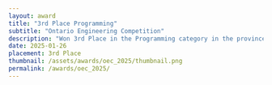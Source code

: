 ```yaml
---
layout: award
title: "3rd Place Programming"
subtitle: "Ontario Engineering Competition"
description: "Won 3rd Place in the Programming category in the province at Ontario Engineering Competition Engineering hosted by McMaster's Engineering Society located in Hamilton, Ontario. Won 3rd place out of 14 programming teams."
date: 2025-01-26
placement: 3rd Place
thumbnail: /assets/awards/oec_2025/thumbnail.png
permalink: /awards/oec_2025/
---
```



